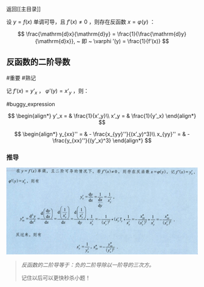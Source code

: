 返回[[主目录]]

设 $y=f(x)$ 单调可导，且 $f’(x)\ne 0$ ，则存在反函数 $x=\varphi(y)$ ：

$$
\frac{\mathrm{d}x}{\mathrm{d}y} = \frac{1}{\frac{\mathrm{d}y}{\mathrm{d}x}}, ~ 即 ~ \varphi ’(y) = \frac{1}{f’(x)}
$$

## 反函数的二阶导数
#重要  #熟记 

记 $f’(x) = y’_x$ ， $\varphi ’(y) = x’_y$ ，则：

#buggy_expression 

$$
\begin{align*}
 y’_x = & \frac{1}{x’_y}\\
 x’_y = & \frac{1}{y’_x}
\end{align*}
$$ 

$$
\begin{align*}
 y_{xx}'' = & - \frac{x_{yy}''}{(x’_y)^3}\\
 x_{yy}'' = & - \frac{y_{xx}''}{(y’_x)^3}
\end{align*}
$$ 

### 推导

![erjie](/assets/fan2jie.jpg)

> *反函数的二阶导等于：负的二阶导除以一阶导的三次方。*
> 
> 记住以后可以更快秒杀小题！